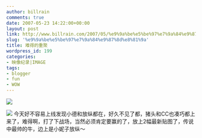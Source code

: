 ```yaml
---
author: billrain
comments: true
date: 2007-05-23 14:22:00+00:00
layout: post
link: http://www.billrain.com/2007/05/%e9%9a%be%e5%be%97%e7%9a%84%e9%87%8d%e8%81%9a/
slug: '%e9%9a%be%e5%be%97%e7%9a%84%e9%87%8d%e8%81%9a'
title: 难得的重聚
wordpress_id: 199
categories:
- 映像纪录|IMAGE
tags:
- blogger
- fun
- WOW
---
```


[![](http://bp0.blogger.com/_lAHIYwHGO4A/RlRPZtr4h5I/AAAAAAAABa8/yZz1L_Cp1q0/s400/WoWScrnShot_052307_215414.jpg)](http://bp0.blogger.com/_lAHIYwHGO4A/RlRPZtr4h5I/AAAAAAAABa8/yZz1L_Cp1q0/s1600-h/WoWScrnShot_052307_215414.jpg)



[![](http://bp3.blogger.com/_lAHIYwHGO4A/RlRPadr4h6I/AAAAAAAABbE/yZ18ll3pgwo/s400/WoWScrnShot_052307_220115.jpg)](http://bp3.blogger.com/_lAHIYwHGO4A/RlRPadr4h6I/AAAAAAAABbE/yZ18ll3pgwo/s1600-h/WoWScrnShot_052307_220115.jpg)
今天好不容易上线发现小德和放纵都在，好久不见了都，猪头和CC也凑巧都上来了，难得啊，打了下战场，当然必须肯定要赢的了，放上2幅最新贴图了，传说中最帅的牛，边上是小妮子放纵～
